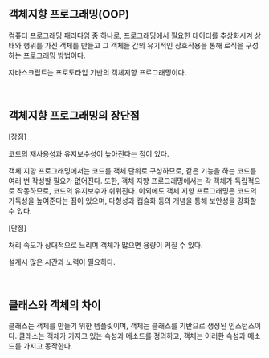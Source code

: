 ## 객체지향 프로그래밍(OOP)

컴퓨터 프로그래밍 패러다임 중 하나로, 프로그래밍에서 필요한 데이터를 추상화시켜 상태와 행위를 가진 객체를 만들고 그 객체들 간의 유기적인 상호작용을 통해 로직을 구성하는 프로그래밍 방법이다.

자바스크립트는 프로토타입 기반의 객체지향 프로그래밍이다.

<br />

## 객체지향 프로그래밍의 장단점

[장점]

코드의 재사용성과 유지보수성이 높아진다는 점이 있다.

객체 지향 프로그래밍에서는 코드를 객체 단위로 구성하므로, 같은 기능을 하는 코드를 여러 번 작성할 필요가 없어진다. 또한, 객체 지향 프로그래밍에서는 각 객체가 독립적으로 작동하므로, 코드의 유지보수가 쉬워진다. 이외에도 객체 지향 프로그래밍은 코드의 가독성을 높여준다는 점이 있으며, 다형성과 캡슐화 등의 개념을 통해 보안성을 강화할 수 있다.

[단점]

처리 속도가 상대적으로 느리며 객체가 많으면 용량이 커질 수 있다.

설계시 많은 시간과 노력이 필요하다.

<br />

## 클래스와 객체의 차이

클래스는 객체를 만들기 위한 템플릿이며, 객체는 클래스를 기반으로 생성된 인스턴스이다. 클래스는 객체가 가지고 있는 속성과 메소드를 정의하고, 객체는 이러한 속성과 메소드를 가지고 동작한다.
